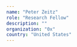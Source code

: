 ```yaml
---
name: "Peter Zeitz"
role: "Research Fellow"
description: ""
organization: "0x"
country: "United States"
---
```

